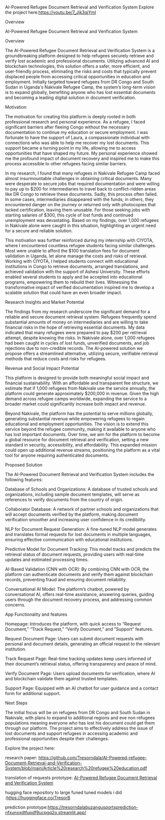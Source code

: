 AI-Powered Refugee Document Retrieval and Verification System
Explore the project here:https://youtu.be/7_Jjk3qjYmI


Overview

AI-Powered Refugee Document Retrieval and Verification System

Overview

The AI-Powered Refugee Document Retrieval and Verification System is a groundbreaking platform designed to help refugees securely retrieve and verify lost academic and professional documents. Utilizing advanced AI and blockchain technologies, this solution offers a safer, more efficient, and user-friendly process, eliminating the risks and costs that typically prevent displaced people from accessing critical opportunities in education and employment. Initially targeted toward refugees from DR Congo and South Sudan in Uganda's Nakivale Refugee Camp, the system’s long-term vision is to expand globally, benefiting anyone who has lost essential documents and becoming a leading digital solution in document verification.

Motivation

The motivation for creating this platform is deeply rooted in both professional research and personal experience. As a refugee, I faced significant barriers after fleeing Congo without the necessary documentation to continue my education or secure employment. I was fortunate to have the support of Laura, a compassionate individual with connections who was able to help me recover my lost documents. This support became a turning point in my life, allowing me to access opportunities that have shaped my future. My personal experience showed me the profound impact of document recovery and inspired me to make this process accessible to other refugees facing similar barriers.

In my research, I found that many refugees in Nakivale Refugee Camp faced almost insurmountable challenges in obtaining critical documents. Many were desperate to secure jobs that required documentation and were willing to pay up to $200 for intermediaries to travel back to conflict-ridden areas like DR Congo to retrieve these documents. Sadly, this process often failed. In some cases, intermediaries disappeared with the funds; in others, they encountered danger on the journey or returned only with photocopies that lacked certification, leaving them unusable. For those seeking jobs with starting salaries of $300, this cycle of lost funds and continued unemployment was devastating. Based on my findings, over 1,000 refugees in Nakivale alone were caught in this situation, highlighting an urgent need for a secure and reliable solution.

This motivation was further reinforced during my internship with CIYOTA, where I encountered countless refugee students facing similar challenges. Most were unable to afford the $100 translation fees for document validation in Uganda, let alone manage the costs and risks of retrieval. Working with CIYOTA, I helped students connect with educational institutions in Congo to retrieve documents, arranged translations, and achieved validation with the support of Ashesi University. These efforts enabled several students to apply and be accepted into educational programs, empowering them to rebuild their lives. Witnessing the transformative impact of verified documentation inspired me to develop a scalable solution that could have an even broader impact.

Research Insights and Market Potential

The findings from my research underscore the significant demand for a reliable and secure document retrieval system. Refugees frequently spend substantial amounts of money on intermediaries and are willing to take financial risks in the hope of retrieving essential documents. My data indicated that many refugees were prepared to pay $200 per retrieval attempt, despite knowing the risks. In Nakivale alone, over 1,000 refugees had been caught in cycles of lost funds, unverified documents, and job rejections due to non-credible records. The AI-powered solution we propose offers a streamlined alternative, utilizing secure, verifiable retrieval methods that reduce costs and risks for refugees.

Revenue and Social Impact Potential

This platform is designed to provide both meaningful social impact and financial sustainability. With an affordable and transparent fee structure, we estimate that if 1,000 refugees from Nakivale use the service annually, the platform could generate approximately $200,000 in revenue. Given the high demand across refugee camps worldwide, expanding the service to a broader market could significantly increase both impact and revenue.

Beyond Nakivale, the platform has the potential to serve millions globally, generating substantial revenue while empowering refugees to regain educational and employment opportunities. The vision is to extend this service beyond the refugee community, making it available to anyone who has lost important documents. Over time, we aim for the platform to become a global resource for document retrieval and verification, setting a new standard in security, accessibility, and affordability. This expanded mission could open up additional revenue streams, positioning the platform as a vital tool for anyone requiring authenticated documents.

Proposed Solution

The AI-Powered Document Retrieval and Verification System includes the following features:

Database of Schools and Organizations: A database of trusted schools and organizations, including sample document templates, will serve as references to verify documents from the country of origin.

Collaborator Database: A network of partner schools and organizations that will accept documents verified by the platform, making document verification smoother and increasing user confidence in its credibility.

NLP for Document Request Generation: A fine-tuned NLP model generates and translates formal requests for lost documents in multiple languages, ensuring effective communication with educational institutions.

Predictive Model for Document Tracking: This model tracks and predicts the retrieval status of document requests, providing users with real-time updates and estimated processing times.

AI-Based Validation (CNN with OCR): By combining CNN with OCR, the platform can authenticate documents and verify them against blockchain records, preventing fraud and ensuring document reliability.

Conversational AI Model: The platform’s chatbot, powered by conversational AI, offers real-time assistance, answering queries, guiding users through the document recovery process, and addressing common concerns.




App Functionality and features

Homepage: Introduces the platform, with quick access to “Request Document,” “Track Request,” “Verify Document,” and “Support” features.

Request Document Page: Users can submit document requests with personal and document details, generating an official request to the relevant institution.

Track Request Page: Real-time tracking updates keep users informed of their document’s retrieval status, offering transparency and peace of mind.

Verify Document Page: Users upload documents for verification, where AI and blockchain validate them against trusted templates.

Support Page: Equipped with an AI chatbot for user guidance and a contact form for additional support.





Next Steps

The initial focus will be on refugees from DR Congo and South Sudan in Nakivale, with plans to expand to additional regions and eve non refugees populations meaning everyone who has lost his document could get them through our platform. The project aims to effectively address the issue of lost documents and support refugees in accessing academic and professional opportunities despite their challenges.

Explore the project here:

research paper: https://github.com/Tresorndala/AI-Powered-refugee-Document-Retrieval-and-Verification-System/blob/main/Article%20research%20refugee%20education.pdf

translation of requests prototype: [AI-Powered Refugee Document Retrieval and Verification System](https://ai-powered-refugee-document-retrieval-and-verification-system.streamlit.app/)

hugging face repository to large funed tuned models i did :https://huggingface.co/TresorB

prediction prototype:https://tresorndalabuzangusportsprediction-nfxunxxdtfupdf9ucpgq2o.streamlit.app/







